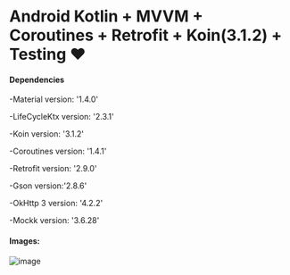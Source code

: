 # Android Kotlin + MVVM + Coroutines + Retrofit + Koin(3.1.2) + Testing ❤️

#### Dependencies
-Material version: '1.4.0'

-LifeCycleKtx version: '2.3.1'

-Koin version: '3.1.2'

-Coroutines version: '1.4.1'

-Retrofit version: '2.9.0'

-Gson version:'2.8.6'

-OkHttp 3 version: '4.2.2'

-Mockk version: '3.6.28'

#### Images:
![image](https://user-images.githubusercontent.com/4006777/130828092-b80aed6d-bf1d-427f-938f-8a1368a3baeb.png)
